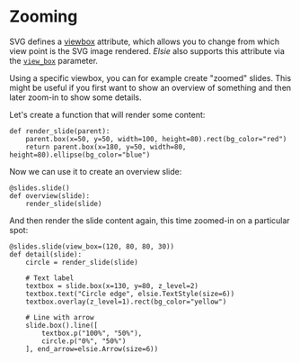 # Zooming
SVG defines a [viewbox](https://developer.mozilla.org/en-US/docs/Web/SVG/Attribute/viewBox)
attribute, which allows you to change from which view point is the SVG image rendered. *Elsie* also
supports this attribute via the [`view_box`](elsie.slides.slides.Slides.slide) parameter.

Using a specific viewbox, you can for example create "zoomed" slides. This might be useful if you
first want to show an overview of something and then later zoom-in to show some details.

Let's create a function that will render some content:
```elsie,type=lib
def render_slide(parent):
    parent.box(x=50, y=50, width=100, height=80).rect(bg_color="red")
    return parent.box(x=180, y=50, width=80, height=80).ellipse(bg_color="blue")
```

Now we can use it to create an overview slide:
```elsie,height=200
@slides.slide()
def overview(slide):
    render_slide(slide)
```

And then render the slide content again, this time zoomed-in on a particular spot:
```elsie,height=200
@slides.slide(view_box=(120, 80, 80, 30))
def detail(slide):
    circle = render_slide(slide)

    # Text label
    textbox = slide.box(x=130, y=80, z_level=2)
    textbox.text("Circle edge", elsie.TextStyle(size=6))
    textbox.overlay(z_level=1).rect(bg_color="yellow")

    # Line with arrow
    slide.box().line([
        textbox.p("100%", "50%"),
        circle.p("0%", "50%")
    ], end_arrow=elsie.Arrow(size=6))
```

